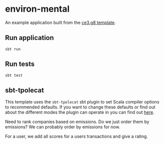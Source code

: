 # environ-mental

An example application built from the [ce3.g8 template](https://github.com/typelevel/ce3.g8).

## Run application

```shell
sbt run
```

## Run tests

```shell
sbt test
```

## sbt-tpolecat

This template uses the `sbt-tpolecat` sbt plugin to set Scala compiler options to recommended defaults. If you want to change these defaults or find out about the different modes the plugin can operate in you can find out [here](https://github.com/typelevel/sbt-tpolecat/).

Need to rank companies based on emissions. Do we just order them by emissions? We can probably order by emissions for now. 

For a user, we add all scores for a users transactions and give a rating. 

